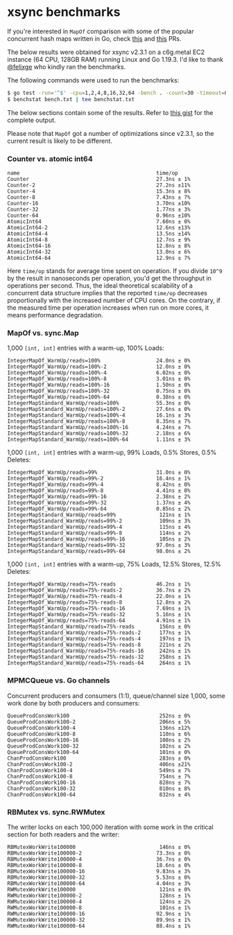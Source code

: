 # xsync benchmarks

If you're interested in `MapOf` comparison with some of the popular concurrent hash maps written in Go, check [this](https://github.com/cornelk/hashmap/pull/70) and [this](https://github.com/alphadose/haxmap/pull/22) PRs.

The below results were obtained for xsync v2.3.1 on a c6g.metal EC2 instance (64 CPU, 128GB RAM) running Linux and Go 1.19.3. I'd like to thank [@felixge](https://github.com/felixge) who kindly ran the benchmarks.

The following commands were used to run the benchmarks:
```bash
$ go test -run='^$' -cpu=1,2,4,8,16,32,64 -bench . -count=30 -timeout=0 | tee bench.txt
$ benchstat bench.txt | tee benchstat.txt
```

The below sections contain some of the results. Refer to [this gist](https://gist.github.com/puzpuzpuz/e62e38e06feadecfdc823c0f941ece0b) for the complete output.

Please note that `MapOf` got a number of optimizations since v2.3.1, so the current result is likely to be different.

### Counter vs. atomic int64

```
name                                            time/op
Counter                                         27.3ns ± 1%
Counter-2                                       27.2ns ±11%
Counter-4                                       15.3ns ± 8%
Counter-8                                       7.43ns ± 7%
Counter-16                                      3.70ns ±10%
Counter-32                                      1.77ns ± 3%
Counter-64                                      0.96ns ±10%
AtomicInt64                                     7.60ns ± 0%
AtomicInt64-2                                   12.6ns ±13%
AtomicInt64-4                                   13.5ns ±14%
AtomicInt64-8                                   12.7ns ± 9%
AtomicInt64-16                                  12.8ns ± 8%
AtomicInt64-32                                  13.0ns ± 6%
AtomicInt64-64                                  12.9ns ± 7%
```

Here `time/op` stands for average time spent on operation. If you divide `10^9` by the result in nanoseconds per operation, you'd get the throughput in operations per second. Thus, the ideal theoretical scalability of a concurrent data structure implies that the reported `time/op` decreases proportionally with the increased number of CPU cores. On the contrary, if the measured time per operation increases when run on more cores, it means performance degradation.

### MapOf vs. sync.Map

1,000 `[int, int]` entries with a warm-up, 100% Loads:
```
IntegerMapOf_WarmUp/reads=100%                  24.0ns ± 0%
IntegerMapOf_WarmUp/reads=100%-2                12.0ns ± 0%
IntegerMapOf_WarmUp/reads=100%-4                6.02ns ± 0%
IntegerMapOf_WarmUp/reads=100%-8                3.01ns ± 0%
IntegerMapOf_WarmUp/reads=100%-16               1.50ns ± 0%
IntegerMapOf_WarmUp/reads=100%-32               0.75ns ± 0%
IntegerMapOf_WarmUp/reads=100%-64               0.38ns ± 0%
IntegerMapStandard_WarmUp/reads=100%            55.3ns ± 0%
IntegerMapStandard_WarmUp/reads=100%-2          27.6ns ± 0%
IntegerMapStandard_WarmUp/reads=100%-4          16.1ns ± 3%
IntegerMapStandard_WarmUp/reads=100%-8          8.35ns ± 7%
IntegerMapStandard_WarmUp/reads=100%-16         4.24ns ± 7%
IntegerMapStandard_WarmUp/reads=100%-32         2.18ns ± 6%
IntegerMapStandard_WarmUp/reads=100%-64         1.11ns ± 3%
```

1,000 `[int, int]` entries with a warm-up, 99% Loads, 0.5% Stores, 0.5% Deletes:
```
IntegerMapOf_WarmUp/reads=99%                   31.0ns ± 0%
IntegerMapOf_WarmUp/reads=99%-2                 16.4ns ± 1%
IntegerMapOf_WarmUp/reads=99%-4                 8.42ns ± 0%
IntegerMapOf_WarmUp/reads=99%-8                 4.41ns ± 0%
IntegerMapOf_WarmUp/reads=99%-16                2.38ns ± 2%
IntegerMapOf_WarmUp/reads=99%-32                1.37ns ± 4%
IntegerMapOf_WarmUp/reads=99%-64                0.85ns ± 2%
IntegerMapStandard_WarmUp/reads=99%              121ns ± 1%
IntegerMapStandard_WarmUp/reads=99%-2            109ns ± 3%
IntegerMapStandard_WarmUp/reads=99%-4            115ns ± 4%
IntegerMapStandard_WarmUp/reads=99%-8            114ns ± 2%
IntegerMapStandard_WarmUp/reads=99%-16           105ns ± 2%
IntegerMapStandard_WarmUp/reads=99%-32          97.0ns ± 3%
IntegerMapStandard_WarmUp/reads=99%-64          98.0ns ± 2%
```

1,000 `[int, int]` entries with a warm-up, 75% Loads, 12.5% Stores, 12.5% Deletes:
```
IntegerMapOf_WarmUp/reads=75%-reads             46.2ns ± 1%
IntegerMapOf_WarmUp/reads=75%-reads-2           36.7ns ± 2%
IntegerMapOf_WarmUp/reads=75%-reads-4           22.0ns ± 1%
IntegerMapOf_WarmUp/reads=75%-reads-8           12.8ns ± 2%
IntegerMapOf_WarmUp/reads=75%-reads-16          7.69ns ± 1%
IntegerMapOf_WarmUp/reads=75%-reads-32          5.16ns ± 1%
IntegerMapOf_WarmUp/reads=75%-reads-64          4.91ns ± 1%
IntegerMapStandard_WarmUp/reads=75%-reads        156ns ± 0%
IntegerMapStandard_WarmUp/reads=75%-reads-2      177ns ± 1%
IntegerMapStandard_WarmUp/reads=75%-reads-4      197ns ± 1%
IntegerMapStandard_WarmUp/reads=75%-reads-8      221ns ± 2%
IntegerMapStandard_WarmUp/reads=75%-reads-16     242ns ± 1%
IntegerMapStandard_WarmUp/reads=75%-reads-32     258ns ± 1%
IntegerMapStandard_WarmUp/reads=75%-reads-64     264ns ± 1%
```

### MPMCQueue vs. Go channels

Concurrent producers and consumers (1:1), queue/channel size 1,000, some work done by both producers and consumers:
```
QueueProdConsWork100                             252ns ± 0%
QueueProdConsWork100-2                           206ns ± 5%
QueueProdConsWork100-4                           136ns ±12%
QueueProdConsWork100-8                           110ns ± 6%
QueueProdConsWork100-16                          108ns ± 2%
QueueProdConsWork100-32                          102ns ± 2%
QueueProdConsWork100-64                          101ns ± 0%
ChanProdConsWork100                              283ns ± 0%
ChanProdConsWork100-2                            406ns ±21%
ChanProdConsWork100-4                            549ns ± 7%
ChanProdConsWork100-8                            754ns ± 7%
ChanProdConsWork100-16                           828ns ± 7%
ChanProdConsWork100-32                           810ns ± 8%
ChanProdConsWork100-64                           832ns ± 4%
```

### RBMutex vs. sync.RWMutex

The writer locks on each 100,000 iteration with some work in the critical section for both readers and the writer:
```
RBMutexWorkWrite100000                           146ns ± 0%
RBMutexWorkWrite100000-2                        73.3ns ± 0%
RBMutexWorkWrite100000-4                        36.7ns ± 0%
RBMutexWorkWrite100000-8                        18.6ns ± 0%
RBMutexWorkWrite100000-16                       9.83ns ± 3%
RBMutexWorkWrite100000-32                       5.53ns ± 0%
RBMutexWorkWrite100000-64                       4.04ns ± 3%
RWMutexWorkWrite100000                           121ns ± 0%
RWMutexWorkWrite100000-2                         128ns ± 1%
RWMutexWorkWrite100000-4                         124ns ± 2%
RWMutexWorkWrite100000-8                         101ns ± 1%
RWMutexWorkWrite100000-16                       92.9ns ± 1%
RWMutexWorkWrite100000-32                       89.9ns ± 1%
RWMutexWorkWrite100000-64                       88.4ns ± 1%
```

